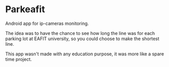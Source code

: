 # Parkeafit
Android app for ip-cameras monitoring.

The idea was to have the chance to see how long the line was for each parking lot at EAFIT university, so you could choose 
to make the shortest line.

This app wasn't made with any education purpose, it was more like a spare time project.
